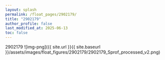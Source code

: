 ```yaml
---
layout: splash
permalink: /float_pages/2902179/
title: "2902179"
author_profile: false
last_modified_at: 2025-06-13
toc: false
---
```

 
2902179
![img-png]({{ site.url }}{{ site.baseurl }}/assets/images/float_figures/2902179/2902179_Sprof_processed_v2.png)